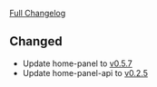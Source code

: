[Full Changelog](https://github.com/timmo001/addon-home-panel/compare/v0.1.5...v0.1.6)

## Changed

* Update home-panel to [v0.5.7](https://github.com/timmo001/home-panel/releases/tag/v0.5.7)
* Update home-panel-api to [v0.2.5](https://github.com/timmo001/home-panel-api/releases/tag/v0.2.5)
